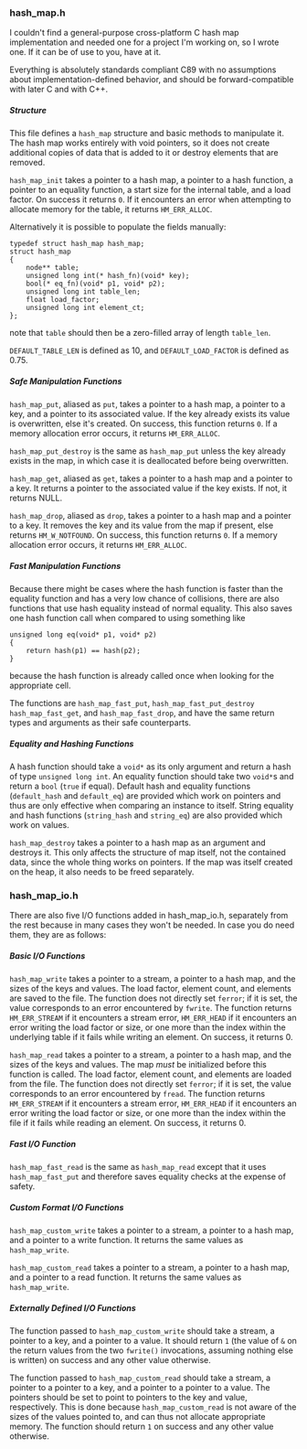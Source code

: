 ### hash\_map.h

I couldn't find a general-purpose cross-platform C hash map implementation and needed one for a project I'm working on, so I wrote one. If it can be of use to you, have at it.

Everything is absolutely standards compliant C89 with no assumptions about implementation-defined behavior, and should be forward-compatible with later C and with C++.

##### Structure

This file defines a `hash_map` structure and basic methods to manipulate it. The hash map works entirely with void pointers, so it does not create additional copies of data that is added to it or destroy elements that are removed.

`hash_map_init` takes a pointer to a hash map, a pointer to a hash function, a pointer to an equality function, a start size for the internal table, and a load factor. On success it returns `0`. If it encounters an error when attempting to allocate memory for the table, it returns `HM_ERR_ALLOC`.

Alternatively it is possible to populate the fields manually:

    typedef struct hash_map hash_map;
    struct hash_map
    {
    	node** table;
    	unsigned long int(* hash_fn)(void* key);
    	bool(* eq_fn)(void* p1, void* p2);
    	unsigned long int table_len;
    	float load_factor;
    	unsigned long int element_ct;
    };

note that `table` should then be a zero-filled array of length `table_len`.

`DEFAULT_TABLE_LEN` is defined as 10, and `DEFAULT_LOAD_FACTOR` is defined as 0.75.

##### Safe Manipulation Functions

`hash_map_put`, aliased as `put`, takes a pointer to a hash map, a pointer to a key, and a pointer to its associated value. If the key already exists its value is overwritten, else it's created. On success, this function returns `0`. If a memory allocation error occurs, it returns `HM_ERR_ALLOC`.

`hash_map_put_destroy` is the same as `hash_map_put` unless the key already exists in the map, in which case it is deallocated before being overwritten.

`hash_map_get`, aliased as `get`, takes a pointer to a hash map and a pointer to a key. It returns a pointer to the associated value if the key exists. If not, it returns NULL.

`hash_map_drop`, aliased as `drop`, takes a pointer to a hash map and a pointer to a key. It removes the key and its value from the map if present, else returns `HM_W_NOTFOUND`. On success, this function returns `0`. If a memory allocation error occurs, it returns `HM_ERR_ALLOC`.

##### Fast Manipulation Functions

Because there might be cases where the hash function is faster than the equality function and has a very low chance of collisions, there are also functions that use hash equality instead of normal equality. This also saves one hash function call when compared to using something like

    unsigned long eq(void* p1, void* p2)
    {
    	return hash(p1) == hash(p2);
    }

because the hash function is already called once when looking for the appropriate cell.

The functions are `hash_map_fast_put`, `hash_map_fast_put_destroy` `hash_map_fast_get`, and `hash_map_fast_drop`, and have the same return types and arguments as their safe counterparts.

##### Equality and Hashing Functions

A hash function should take a `void*` as its only argument and return a hash of type `unsigned long int`. An equality function should take two `void*`s and return a `bool` (`true` if equal). Default hash and equality functions (`default_hash` and `default_eq`) are provided which work on pointers and thus are only effective when comparing an instance to itself. String equality and hash functions (`string_hash` and `string_eq`) are also provided which work on values.

`hash_map_destroy` takes a pointer to a hash map as an argument and destroys it. This only affects the structure of map itself, not the contained data, since the whole thing works on pointers. If the map was itself created on the heap, it also needs to be freed separately.

### hash\_map\_io.h

There are also five I/O functions added in hash\_map\_io.h, separately from the rest because in many cases they won't be needed. In case you do need them, they are as follows:

##### Basic I/O Functions

`hash_map_write` takes a pointer to a stream, a pointer to a hash map, and the sizes of the keys and values. The load factor, element count, and elements are saved to the file. The function does not directly set `ferror`; if it is set, the value corresponds to an error encountered by `fwrite`. The function returns `HM_ERR_STREAM` if it encounters a stream error, `HM_ERR_HEAD` if it encounters an error writing the load factor or size, or one more than the index within the underlying table if it fails while writing an element. On success, it returns 0.

`hash_map_read` takes a pointer to a stream, a pointer to a hash map, and the sizes of the keys and values. The map *must* be initialized before this function is called. The load factor, element count, and elements are loaded from the file. The function does not directly set `ferror`; if it is set, the value corresponds to an error encountered by `fread`. The function returns `HM_ERR_STREAM` if it encounters a stream error, `HM_ERR_HEAD` if it encounters an error writing the load factor or size, or one more than the index within the file if it fails while reading an element. On success, it returns 0.

##### Fast I/O Function

`hash_map_fast_read` is the same as `hash_map_read` except that it uses `hash_map_fast_put` and therefore saves equality checks at the expense of safety.

##### Custom Format I/O Functions

`hash_map_custom_write` takes a pointer to a stream, a pointer to a hash map, and a pointer to a write function. It returns the same values as `hash_map_write`.

`hash_map_custom_read` takes a pointer to a stream, a pointer to a hash map, and a pointer to a read function. It returns the same values as `hash_map_write`.

##### Externally Defined I/O Functions

The function passed to `hash_map_custom_write` should take a stream, a pointer to a key, and a pointer to a value. It should return `1` (the value of `&` on the return values from the two `fwrite()` invocations, assuming nothing else is written) on success and any other value otherwise.

The function passed to `hash_map_custom_read` should take a stream, a pointer to a pointer to a key, and a pointer to a pointer to a value. The pointers should be set to point to pointers to the key and value, respectively. This is done because `hash_map_custom_read` is not aware of the sizes of the values pointed to, and can thus not allocate appropriate memory. The function should return `1` on success and any other value otherwise.
